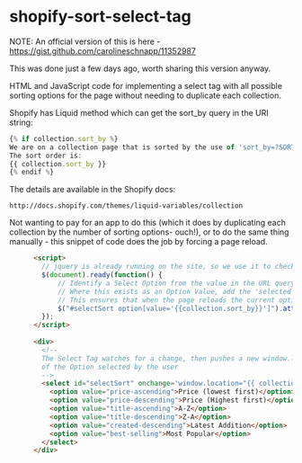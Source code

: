 shopify-sort-select-tag
=======================

NOTE: An official version of this is here - https://gist.github.com/carolineschnapp/11352987

This was done just a few days ago, worth sharing this version anyway.

HTML and JavaScript code for implementing a select tag with all possible sorting options for the page without needing to duplicate each collection.

Shopify has Liquid method which can get the sort_by query in the URI string:

``` javascript
{% if collection.sort_by %}
We are on a collection page that is sorted by the use of 'sort_by=?SORT-ORDER' in the URL.
The sort order is:
{{ collection.sort_by }}
{% endif %}
```
The details are available in the Shopify docs:
```
http://docs.shopify.com/themes/liquid-variables/collection
```

Not wanting to pay for an app to do this (which it does by duplicating each collection by the number of sorting options- ouch!), or to do the same thing manually - this snippet of code does the job by forcing a page reload.

```html
      <script>
        // jquery is already running on the site, so we use it to check the document is ready
        $(document).ready(function() {
            // Identify a Select Option from the value in the URL query text
            // Where this exists as an Option Value, add the 'selected' attribute to the Option
            // This ensures that when the page reloads the current option will be showing
            $("#selectSort option[value='{{collection.sort_by}}']").attr('selected', true);
        });
      </script>
    
      <div>
        <!-- 
        The Select Tag watches for a change, then pushes a new window.location using the value
        of the Option selected by the user
        -->
        <select id="selectSort" onchange='window.location="{{ collection.url }}?sort_by=" + this.value'>
          <option value="price-ascending">Price (lowest first)</option>
          <option value="price-descending">Price (Highest first)</option>
          <option value="title-ascending">A-Z</option>
          <option value="title-descending">Z-A</option>
          <option value="created-descending">Latest Addition</option>
          <option value="best-selling">Most Popular</option>
        </select>
      </div>
```
